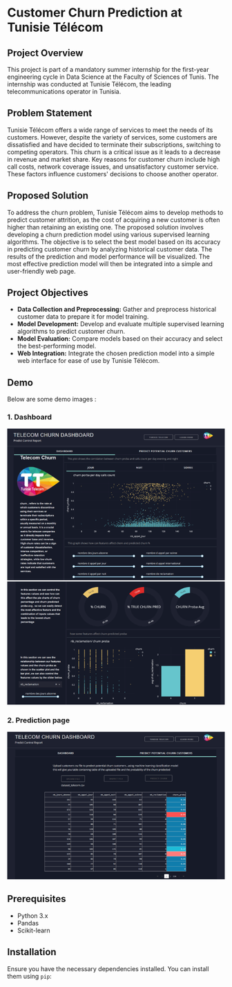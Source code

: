 # Customer Churn Prediction at Tunisie Télécom

## Project Overview

This project is part of a mandatory summer internship for the first-year engineering cycle in Data Science at the Faculty of Sciences of Tunis. The internship was conducted at Tunisie Télécom, the leading telecommunications operator in Tunisia.

## Problem Statement

Tunisie Télécom offers a wide range of services to meet the needs of its customers. However, despite the variety of services, some customers are dissatisfied and have decided to terminate their subscriptions, switching to competing operators. This churn is a critical issue as it leads to a decrease in revenue and market share. Key reasons for customer churn include high call costs, network coverage issues, and unsatisfactory customer service. These factors influence customers' decisions to choose another operator.

## Proposed Solution

To address the churn problem, Tunisie Télécom aims to develop methods to predict customer attrition, as the cost of acquiring a new customer is often higher than retaining an existing one. The proposed solution involves developing a churn prediction model using various supervised learning algorithms. The objective is to select the best model based on its accuracy in predicting customer churn by analyzing historical customer data. The results of the prediction and model performance will be visualized. The most effective prediction model will then be integrated into a simple and user-friendly web page.

## Project Objectives

- **Data Collection and Preprocessing:** Gather and preprocess historical customer data to prepare it for model training.
- **Model Development:** Develop and evaluate multiple supervised learning algorithms to predict customer churn.
- **Model Evaluation:** Compare models based on their accuracy and select the best-performing model.
- **Web Integration:** Integrate the chosen prediction model into a simple web interface for ease of use by Tunisie Télécom.


## Demo

Below are some demo images :

### 1. Dashboard
![Dashboard](./im1.PNG)
![Dashboard](./im3.PNG)
### 2. Prediction page
![Dashboard](./im2.PNG)



## Prerequisites

- Python 3.x
- Pandas
- Scikit-learn

## Installation

Ensure you have the necessary dependencies installed. You can install them using `pip`:


